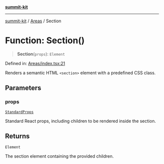 [**summit-kit**](../../README.md)

***

[summit-kit](../../modules.md) / [Areas](../README.md) / Section

# Function: Section()

> **Section**(`props`): `Element`

Defined in: [Areas/index.tsx:21](https://github.com/andrewgremlich/summit-kit/blob/ba5ddb1e413ce2b75bfd7d19b9d7c86d2f2969f9/src/react/Areas/index.tsx#L21)

Renders a semantic HTML `<section>` element with a predefined CSS class.

## Parameters

### props

[`StandardProps`](../../Types/general/type-aliases/StandardProps.md)

Standard React props, including children to be rendered inside the section.

## Returns

`Element`

The section element containing the provided children.
